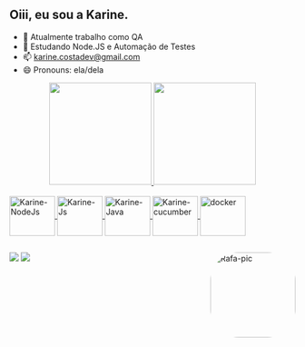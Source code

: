 ## Oiii, eu sou a Karine.


- 🔭 Atualmente trabalho como QA
- 🌱 Estudando Node.JS e Automação de Testes
- 📫 karine.costadev@gmail.com
- 😄 Pronouns: ela/dela

<div align="center">
  <a href="https://github.com/karinecostas">
  <img height="180em" src="https://github-readme-stats.vercel.app/api?username=KarineCostaS&show_icons=true&theme=radical&include_all_commits=true&count_private=true"/>
  <img height="180em" src="https://github-readme-stats.vercel.app/api/top-langs/?username=karinecostas&layout=compact&langs_count=7&theme=radical"/>
</div>

<div style="display: inline_block"><br>
<img align="center" alt="Karine-NodeJs" height="70" width="80" src="https://cdn.jsdelivr.net/gh/devicons/devicon/icons/nodejs/nodejs-original-wordmark.svg" />
<img align="center" alt="Karine-Js" height="70" width="80" src="https://cdn.jsdelivr.net/gh/devicons/devicon/icons/javascript/javascript-original.svg" />
<img align="center" alt="Karine-Java" height="70" width="80" src="https://cdn.jsdelivr.net/gh/devicons/devicon/icons/java/java-original-wordmark.svg" />
<img align="center" alt="Karine-cucumber" height="70" width="80" src="https://cdn.jsdelivr.net/gh/devicons/devicon/icons/cucumber/cucumber-plain-wordmark.svg" />
<img align="center" alt="docker" height="70" width="80"src="https://cdn.jsdelivr.net/gh/devicons/devicon/icons/docker/docker-original-wordmark.svg" />
 
 ##
 
 <div> 
 <a href = "mailto:karine.costadev@gmail.com"><img src="https://img.shields.io/badge/-Gmail-%23333?style=for-the-badge&logo=gmail&logoColor=white" target="_blank"></a>
<a href="https://www.linkedin.com/in/karinecsousa" target="_blank"><img src="https://img.shields.io/badge/-LinkedIn-%230077B5?style=for-the-badge&logo=linkedin&logoColor=white" target="_blank"></a> 

<img align="right" alt="Rafa-pic" height="150" style="border-radius:50px;" src="https://media.discordapp.net/attachments/1052768365384568855/1052769876093173812/338224_6QCwyLH5.png?width=458&height=458">

 </div>
 
          
